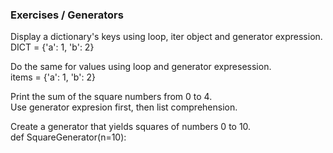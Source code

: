 ### Exercises / Generators

Display a dictionary's keys using loop, iter object and generator expression.  
    DICT = {'a': 1, 'b': 2}  

Do the same for values using loop and generator expresession.  
    items = {'a': 1, 'b': 2}  

Print the sum of the square numbers from 0 to 4.  
  Use generator expresion first, then list comprehension.  

Create a generator that yields squares of numbers 0 to 10.  
    def SquareGenerator(n=10):   
